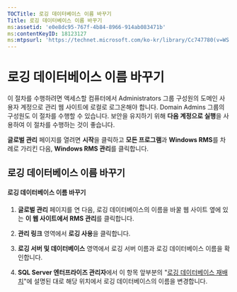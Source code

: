 ```yaml
---
TOCTitle: 로깅 데이터베이스 이름 바꾸기
Title: 로깅 데이터베이스 이름 바꾸기
ms:assetid: 'e0e8dc95-767f-4b84-8966-914ab083471b'
ms:contentKeyID: 18123127
ms:mtpsurl: 'https://technet.microsoft.com/ko-kr/library/Cc747780(v=WS.10)'
---
```


로깅 데이터베이스 이름 바꾸기
=============================

이 절차를 수행하려면 액세스할 컴퓨터에서 Administrators 그룹 구성원의 도메인 사용자 계정으로 관리 웹 사이트에 로컬로 로그온해야 합니다. Domain Admins 그룹의 구성원도 이 절차를 수행할 수 있습니다. 보안을 유지하기 위해 **다음 계정으로 실행**을 사용하여 이 절차를 수행하는 것이 좋습니다.

**글로벌 관리** 페이지를 열려면 **시작**을 클릭하고 **모든 프로그램**과 **Windows RMS**를 차례로 가리킨 다음, **Windows RMS 관리**를 클릭합니다.

로깅 데이터베이스 이름 바꾸기
-----------------------------

#### 로깅 데이터베이스 이름 바꾸기

1.  **글로벌 관리** 페이지를 연 다음, 로깅 데이터베이스의 이름을 바꿀 웹 사이트 옆에 있는 **이 웹 사이트에서 RMS 관리**를 클릭합니다.

2.  **관리 링크** 영역에서 **로깅 사용**을 클릭합니다.

3.  **로깅 서버 및 데이터베이스** 영역에서 로깅 서버 이름과 로깅 데이터베이스 이름을 확인합니다.

4.  **SQL Server 엔터프라이즈 관리자**에서 이 항목 앞부분의 "[로깅 데이터베이스 재배치](https://technet.microsoft.com/34ea8045-dc94-422e-9601-29927cfc1534)"에 설명된 대로 해당 위치에서 로깅 데이터베이스의 이름을 변경합니다.
